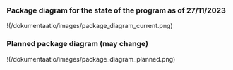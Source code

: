 ### Package diagram for the state of the program as of 27/11/2023
!(/dokumentaatio/images/package_diagram_current.png)

### Planned package diagram (may change)
!(/dokumentaatio/images/package_diagram_planned.png)
